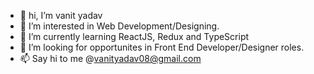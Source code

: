 - 👋 hi, I’m vanit yadav
- 👀 I’m interested in Web Development/Designing.
- 🌱 I’m currently learning ReactJS, Redux and TypeScript
- 💞️ I’m looking for opportunites in Front End Developer/Designer roles.
- 📫 Say hi to me @vanityadav08@gmail.com

